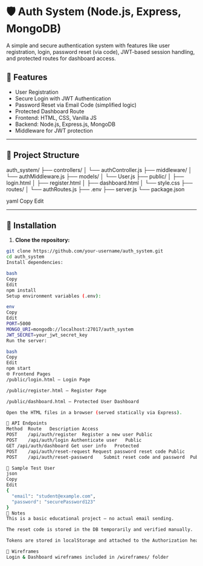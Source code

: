 # 🛡️ Auth System (Node.js, Express, MongoDB)

A simple and secure authentication system with features like user registration, login, password reset (via code), JWT-based session handling, and protected routes for dashboard access.

## 🚀 Features

- User Registration
- Secure Login with JWT Authentication
- Password Reset via Email Code (simplified logic)
- Protected Dashboard Route
- Frontend: HTML, CSS, Vanilla JS
- Backend: Node.js, Express.js, MongoDB
- Middleware for JWT protection

---

## 📁 Project Structure
auth_system/
├── controllers/
│ └── authController.js
├── middleware/
│ └── authMiddleware.js
├── models/
│ └── User.js
├── public/
│ ├── login.html
│ ├── register.html
│ ├── dashboard.html
│ └── style.css
├── routes/
│ └── authRoutes.js
├── .env
├── server.js
└── package.json

yaml
Copy
Edit

---

## 🔧 Installation

1. **Clone the repository:**
```bash
git clone https://github.com/your-username/auth_system.git
cd auth_system
Install dependencies:

bash
Copy
Edit
npm install
Setup environment variables (.env):

env
Copy
Edit
PORT=5000
MONGO_URI=mongodb://localhost:27017/auth_system
JWT_SECRET=your_jwt_secret_key
Run the server:

bash
Copy
Edit
npm start
🌐 Frontend Pages
/public/login.html – Login Page

/public/register.html – Register Page

/public/dashboard.html – Protected User Dashboard

Open the HTML files in a browser (served statically via Express).

🔐 API Endpoints
Method	Route	Description	Access
POST	/api/auth/register	Register a new user	Public
POST	/api/auth/login	Authenticate user	Public
GET	/api/auth/dashboard	Get user info	Protected
POST	/api/auth/reset-request	Request password reset code	Public
POST	/api/auth/reset-password	Submit reset code and password	Public

🧪 Sample Test User
json
Copy
Edit
{
  "email": "student@example.com",
  "password": "securePassword123"
}
📌 Notes
This is a basic educational project — no actual email sending.

The reset code is stored in the DB temporarily and verified manually.

Tokens are stored in localStorage and attached to the Authorization header.

📸 Wireframes
Login & Dashboard wireframes included in /wireframes/ folder 






